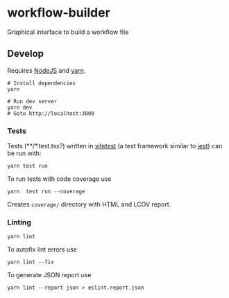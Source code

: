 # workflow-builder

Graphical interface to build a workflow file

## Develop

Requires [NodeJS](https://nodejs.org/) and [yarn]().

```shell
# Install dependencies
yarn

# Run dev server
yarn dev
# Goto http://localhost:3000
```

### Tests

Tests (**/*.test.tsx?) written in [vitetest](https://vitest.dev/) (a test framework similar to [jest](https://jestjs.io/)) can be run with:

```shell
yarn test run
```

To run tests with code coverage use

```shell
yarn  test run --coverage
```

Creates `coverage/` directory with HTML and LCOV report.

### Linting

```shell
yarn lint
```

To autofix lint errors use

```shell
yarn lint --fix
```

To generate JSON report use

```shell
yarn lint --report json > eslint.report.json
```
